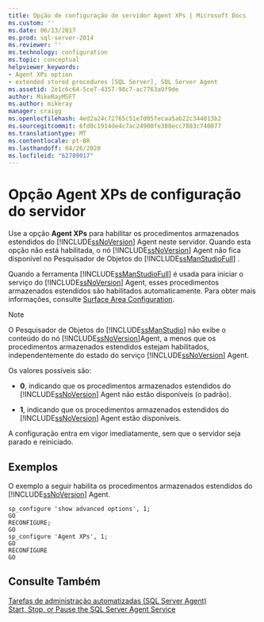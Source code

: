 ```yaml
---
title: Opção de configuração de servidor Agent XPs | Microsoft Docs
ms.custom: ''
ms.date: 06/13/2017
ms.prod: sql-server-2014
ms.reviewer: ''
ms.technology: configuration
ms.topic: conceptual
helpviewer_keywords:
- Agent XPs option
- extended stored procedures [SQL Server], SQL Server Agent
ms.assetid: 2e1c6c64-5ce7-4357-98c7-ac7763a9f9de
author: MikeRayMSFT
ms.author: mikeray
manager: craigg
ms.openlocfilehash: 4ed2a24c72765c51e7d05fecaa5ab22c344013b2
ms.sourcegitcommit: 6fd8c1914de4c7ac24900fe388ecc7883c740077
ms.translationtype: MT
ms.contentlocale: pt-BR
ms.lasthandoff: 04/26/2020
ms.locfileid: "62789017"
---
```

# <a name="agent-xps-server-configuration-option"></a>Opção Agent XPs de configuração do servidor
  Use a opção **Agent XPs** para habilitar os procedimentos armazenados estendidos do [!INCLUDE[ssNoVersion](../../includes/ssnoversion-md.md)] Agent neste servidor. Quando esta opção não está habilitada, o nó [!INCLUDE[ssNoVersion](../../includes/ssnoversion-md.md)] Agent não fica disponível no Pesquisador de Objetos do [!INCLUDE[ssManStudioFull](../../includes/ssmanstudiofull-md.md)] .  
  
 Quando a ferramenta [!INCLUDE[ssManStudioFull](../../includes/ssmanstudiofull-md.md)] é usada para iniciar o serviço do [!INCLUDE[ssNoVersion](../../includes/ssnoversion-md.md)] Agent, esses procedimentos armazenados estendidos são habilitados automaticamente. Para obter mais informações, consulte [Surface Area Configuration](../../relational-databases/security/surface-area-configuration.md).  
  
> [!NOTE]  
>  O Pesquisador de Objetos do [!INCLUDE[ssManStudio](../../includes/ssmanstudio-md.md)] não exibe o conteúdo do nó [!INCLUDE[ssNoVersion](../../includes/ssnoversion-md.md)]Agent, a menos que os procedimentos armazenados estendidos estejam habilitados, independentemente do estado do serviço [!INCLUDE[ssNoVersion](../../includes/ssnoversion-md.md)] Agent.  
  
 Os valores possíveis são:  
  
-   **0**, indicando que os procedimentos armazenados estendidos do [!INCLUDE[ssNoVersion](../../includes/ssnoversion-md.md)] Agent não estão disponíveis (o padrão).  
  
-   **1**, indicando que os procedimentos armazenados estendidos do [!INCLUDE[ssNoVersion](../../includes/ssnoversion-md.md)] Agent estão disponíveis.  
  
 A configuração entra em vigor imediatamente, sem que o servidor seja parado e reiniciado.  
  
## <a name="examples"></a>Exemplos  
 O exemplo a seguir habilita os procedimentos armazenados estendidos do [!INCLUDE[ssNoVersion](../../includes/ssnoversion-md.md)] Agent.  
  
```  
sp_configure 'show advanced options', 1;  
GO  
RECONFIGURE;  
GO  
sp_configure 'Agent XPs', 1;  
GO  
RECONFIGURE  
GO  
```  
  
## <a name="see-also"></a>Consulte Também  
 [Tarefas de administração automatizadas &#40;SQL Server Agent&#41;](../../ssms/agent/sql-server-agent.md)   
 [Start, Stop, or Pause the SQL Server Agent Service](../../ssms/agent/start-stop-or-pause-the-sql-server-agent-service.md)  
  
  
